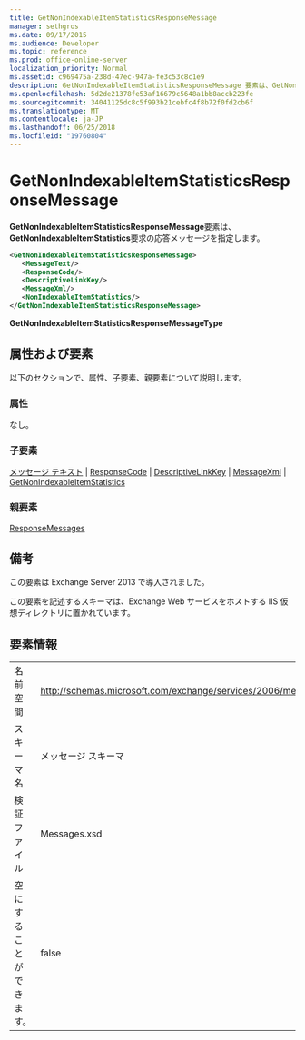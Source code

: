 ```yaml
---
title: GetNonIndexableItemStatisticsResponseMessage
manager: sethgros
ms.date: 09/17/2015
ms.audience: Developer
ms.topic: reference
ms.prod: office-online-server
localization_priority: Normal
ms.assetid: c969475a-238d-47ec-947a-fe3c53c8c1e9
description: GetNonIndexableItemStatisticsResponseMessage 要素は、GetNonIndexableItemStatistics 要求の応答メッセージを指定します。
ms.openlocfilehash: 5d2de21378fe53af16679c5648a1bb8accb223fe
ms.sourcegitcommit: 34041125dc8c5f993b21cebfc4f8b72f0fd2cb6f
ms.translationtype: MT
ms.contentlocale: ja-JP
ms.lasthandoff: 06/25/2018
ms.locfileid: "19760804"
---
```

# <a name="getnonindexableitemstatisticsresponsemessage"></a>GetNonIndexableItemStatisticsResponseMessage

**GetNonIndexableItemStatisticsResponseMessage**要素は、 **GetNonIndexableItemStatistics**要求の応答メッセージを指定します。 
  
```XML
<GetNonIndexableItemStatisticsResponseMessage>
   <MessageText/>
   <ResponseCode/>
   <DescriptiveLinkKey/>
   <MessageXml/>
   <NonIndexableItemStatistics/>
</GetNonIndexableItemStatisticsResponseMessage>
```

 **GetNonIndexableItemStatisticsResponseMessageType**
## <a name="attributes-and-elements"></a>属性および要素

以下のセクションで、属性、子要素、親要素について説明します。
  
### <a name="attributes"></a>属性

なし。
  
### <a name="child-elements"></a>子要素

[メッセージ テキスト](messagetext.md) | [ResponseCode](responsecode.md) | [DescriptiveLinkKey](descriptivelinkkey.md) | [MessageXml](messagexml.md) | [GetNonIndexableItemStatistics](getnonindexableitemstatistics.md)
  
### <a name="parent-elements"></a>親要素

[ResponseMessages](responsemessages.md)
  
## <a name="remarks"></a>備考

この要素は Exchange Server 2013 で導入されました。
  
この要素を記述するスキーマは、Exchange Web サービスをホストする IIS 仮想ディレクトリに置かれています。
  
## <a name="element-information"></a>要素情報

|||
|:-----|:-----|
|名前空間  <br/> |http://schemas.microsoft.com/exchange/services/2006/messages  <br/> |
|スキーマ名  <br/> |メッセージ スキーマ  <br/> |
|検証ファイル  <br/> |Messages.xsd  <br/> |
|空にすることができます。  <br/> |false  <br/> |
   

